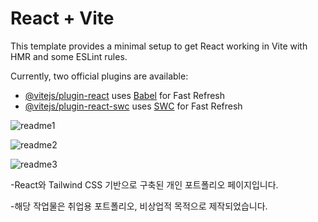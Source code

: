 # React + Vite

This template provides a minimal setup to get React working in Vite with HMR and some ESLint rules.

Currently, two official plugins are available:

- [@vitejs/plugin-react](https://github.com/vitejs/vite-plugin-react/blob/main/packages/plugin-react/README.md) uses [Babel](https://babeljs.io/) for Fast Refresh
- [@vitejs/plugin-react-swc](https://github.com/vitejs/vite-plugin-react-swc) uses [SWC](https://swc.rs/) for Fast Refresh



![readme1](https://github.com/user-attachments/assets/defe089b-4a30-4bf8-954e-8cb143681c5e)

![readme2](https://github.com/user-attachments/assets/438f4c67-a418-480a-a4a1-459670477707)

![readme3](https://github.com/user-attachments/assets/80b07e13-81b3-45c5-adc5-6c78051b394e)



-React와 Tailwind CSS 기반으로 구축된 개인 포트폴리오 페이지입니다.

-해당 작업물은 취업용 포트폴리오, 비상업적 목적으로 제작되었습니다.
